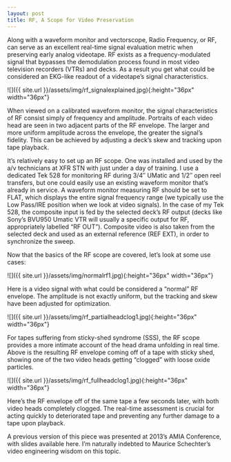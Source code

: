 ```yaml
---
layout: post
title: RF, A Scope for Video Preservation
---
```


Along with a waveform monitor and vectorscope, Radio Frequency, or RF, can serve as an excellent real-time signal evaluation metric when preserving early analog videotape. RF exists as a frequency-modulated signal that bypasses the demodulation process found in most video television recorders (VTRs) and decks. As a result you get what could be considered an EKG-like readout of a videotape’s signal characteristics.

![]({{ site.url }}/assets/img/rf_signalexplained.jpg){:height="36px" width="36px"}

When viewed on a calibrated waveform monitor, the signal characteristics of RF consist simply of frequency and amplitude. Portraits of each video head are seen in two adjacent parts of the RF envelope. The larger and more uniform amplitude across the envelope, the greater the signal’s fidelity. This can be achieved by adjusting a deck’s skew and tracking upon tape playback.

It’s relatively easy to set up an RF scope. One was installed and used by the a/v technicians at XFR STN with just under a day of training. I use a dedicated Tek 528 for monitoring RF during 3/4″ UMatic and 1/2″ open reel transfers, but one could easily use an existing waveform monitor that’s already in service. A waveform monitor measuring RF should be set to FLAT, which displays the entire signal frequency range (we typically use the Low Pass/IRE position when we look at video signals). In the case of my Tek 528, the composite input is fed by the selected deck’s RF output (decks like Sony’s BVU950 Umatic VTR will usually a specific output for RF, appropriately labelled “RF OUT”). Composite video is also taken from the selected deck and used as an external reference (REF EXT), in order to synchronize the sweep.

Now that the basics of the RF scope are covered, let’s look at some use cases:

![]({{ site.url }}/assets/img/normalrf1.jpg){:height="36px" width="36px"}

Here is a video signal with what could be considered a “normal” RF envelope. The amplitude is not exactly uniform, but the tracking and skew have been adjusted for optimization.

![]({{ site.url }}/assets/img/rf_partialheadclog1.jpg){:height="36px" width="36px"}

For tapes suffering from sticky-shed syndrome (SSS), the RF scope provides a more intimate account of the head drama unfolding in real time. Above is the resulting RF envelope coming off of a tape with sticky shed, showing one of the two video heads getting “clogged” with loose oxide particles. 

![]({{ site.url }}/assets/img/rf_fullheadclog1.jpg){:height="36px" width="36px"}

Here’s the RF envelope off of the same tape a few seconds later, with both video heads completely clogged. The real-time assessment is crucial for acting quickly to deteriorated tape and preventing any further damage to a tape upon playback.

A previous version of this piece was presented at 2013’s AMIA Conference, with slides available here. I’m naturally indebted to Maurice Schechter’s video engineering wisdom on this topic.